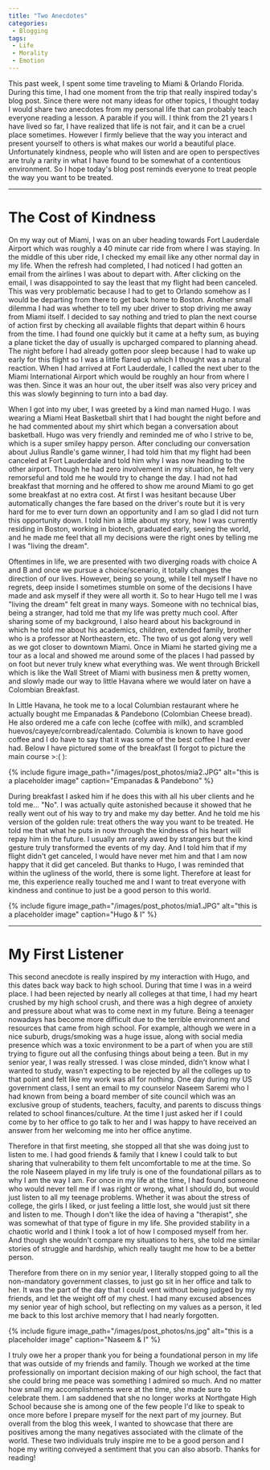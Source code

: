 ```yaml
---
title: "Two Anecdotes"
categories:
 - Blogging
tags:
 - Life
 - Morality
 - Emotion
---
```


This past week, I spent some time traveling to Miami & Orlando Florida. During this time, I had one moment from the trip that really inspired today's blog post. Since there were not many ideas for other topics, I thought today I would share two anecdotes from my personal life that can probably teach everyone reading a lesson. A parable if you will. I think from the 21 years I have lived so far, I have realized that life is not fair, and it can be a cruel place sometimes. However I firmly believe that the way you interact and present yourself to others is what makes our world a beautiful place. Unfortunately kindness, people who will listen and are open to perspectives are truly a rarity in what I have found to be somewhat of a contentious environment. So I hope today's blog post reminds everyone to treat people the way you want to be treated.


---


# The Cost of Kindness


On my way out of Miami, I was on an uber heading towards Fort Lauderdale Airport which was roughly a 40 minute car ride from where I was staying. In the middle of this uber ride, I checked my email like any other normal day in my life. When the refresh had completed, I had noticed I had gotten an email from the airlines I was about to depart with. After clicking on the email, I was disappointed to say the least that my flight had been canceled. This was very problematic because I had to get to Orlando somehow as I would be departing from there to get back home to Boston. Another small dilemma I had was whether to tell my uber driver to stop driving me away from Miami itself. I decided to say nothing and tried to plan the next course of action first by checking all available flights that depart within 6 hours from the time. I had found one quickly but it came at a hefty sum, as buying a plane ticket the day of usually is upcharged compared to planning ahead. The night before I had already gotten poor sleep because I had to wake up early for this flight so I was a little flared up which I thought was a natural reaction. When I had arrived at Fort Lauderdale, I called the next uber to the Miami International Airport which would be roughly an hour from where I was then. Since it was an hour out, the uber itself was also very pricey and this was slowly beginning to turn into a bad day.


When I got into my uber, I was greeted by a kind man named Hugo. I was wearing a Miami Heat Basketball shirt that I had bought the night before and he had commented about my shirt which began a conversation about basketball. Hugo was very friendly and reminded me of who I strive to be, which is a super smiley happy person. After concluding our conversation about Julius Randle's game winner, I had told him that my flight had been canceled at Fort Lauderdale and told him why I was now heading to the other airport. Though he had zero involvement in my situation, he felt very remorseful and told me he would try to change the day. I had not had breakfast that morning and he offered to show me around Miami to go get some breakfast at no extra cost. At first I was hesitant because Uber automatically changes the fare based on the driver's route but it is very hard for me to ever turn down an opportunity and I am so glad I did not turn this opportunity down. I told him a little about my story, how I was currently residing in Boston, working in biotech, graduated early, seeing the world, and he made me feel that all my decisions were the right ones by telling me I was "living the dream".


Oftentimes in life, we are presented with two diverging roads with choice A and B and once we pursue a choice/scenario, it totally changes the direction of our lives. However, being so young, while I tell myself I have no regrets, deep inside I sometimes stumble on some of the decisions I have made and ask myself if they were all worth it. So to hear Hugo tell me I was "living the dream" felt great in many ways. Someone with no technical bias, being a stranger, had told me that my life was pretty much cool. After sharing some of my background, I also heard about his background in which he told me about his academics, children, extended family, brother who is a professor at Northeastern, etc. The two of us got along very well as we got closer to downtown Miami. Once in Miami he started giving me a tour as a local and showed me around some of the places I had passed by on foot but never truly knew what everything was. We went through Brickell which is like the Wall Street of Miami with business men & pretty women, and slowly made our way to little Havana where we would later on have a Colombian Breakfast.


In Little Havana, he took me to a local Columbian restaurant where he actually bought me Empanadas & Pandebono (Colombian Cheese bread). He also ordered me a cafe con leche (coffee with milk), and scrambled huevos/cayeye/cornbread/calentado. Columbia is known to have good coffee and I do have to say that it was some of the best coffee I had ever had. Below I have pictured some of the breakfast (I forgot to picture the main course >:( ):


{% include figure image_path="/images/post_photos/mia2.JPG" alt="this is a placeholder image" caption="Empanadas & Pandebono" %}


During breakfast I asked him if he does this with all his uber clients and he told me... "No". I was actually quite astonished because it showed that he really went out of his way to try and make my day better. And he told me his version of the golden rule: treat others the way you want to be treated. He told me that what he puts in now through the kindness of his heart will repay him in the future. I usually am rarely awed by strangers but the kind gesture truly transformed the events of my day. And I told him that if my flight didn't get canceled, I would have never met him and that I am now happy that it did get canceled. But thanks to Hugo, I was reminded that within the ugliness of the world, there is some light. Therefore at least for me, this experience really touched me and I want to treat everyone with kindness and continue to just be a good person to this world.


{% include figure image_path="/images/post_photos/mia1.JPG" alt="this is a placeholder image" caption="Hugo & I" %}


---

# My First Listener

This second anecdote is really inspired by my interaction with Hugo, and this dates back way back to high school. During that time I was in a weird place. I had been rejected by nearly all colleges at that time, I had my heart crushed by my high school crush, and there was a high degree of anxiety and pressure about what was to come next in my future. Being a teenager nowadays has become more difficult due to the terrible environment and resources that came from high school. For example, although we were in a nice suburb, drugs/smoking was a huge issue, along with social media presence which was a toxic environment to be a part of when you are still trying to figure out all the confusing things about being a teen. But in my senior year, I was really stressed. I was close minded, didn't know what I wanted to study, wasn't expecting to be rejected by all the colleges up to that point and felt like my work was all for nothing. One day during my US government class, I sent an email to my counselor Naseem Saremi who I had known from being a board member of site council which was an exclusive group of students, teachers, faculty, and parents to discuss things related to school finances/culture. At the time I just asked her if I could come by to her office to go talk to her and I was happy to have received an answer from her welcoming me into her office anytime.


Therefore in that first meeting, she stopped all that she was doing just to listen to me. I had good friends & family that I knew I could talk to but sharing that vulnerability to them felt uncomfortable to me at the time. So the role Naseem played in my life truly is one of the foundational pillars as to why I am the way I am. For once in my life at the time, I had found someone who would never tell me if I was right or wrong, what I should do, but would just listen to all my teenage problems. Whether it was about the stress of college, the girls I liked, or just feeling a little lost, she would just sit there and listen to me. Though I don't like the idea of having a "therapist", she was somewhat of that type of figure in my life. She provided stability in a chaotic world and I think I took a lot of how I composed myself from her. And though she wouldn't compare my situations to hers, she told me similar stories of struggle and hardship, which really taught me how to be a better person.


Therefore from there on in my senior year, I literally stopped going to all the non-mandatory government classes, to just go sit in her office and talk to her. It was the part of the day that I could vent without being judged by my friends, and let the weight off of my chest. I had many excused absences my senior year of high school, but reflecting on my values as a person, it led me back to this lost archive memory that I had nearly forgotten.


{% include figure image_path="/images/post_photos/ns.jpg" alt="this is a placeholder image" caption="Naseem & I" %}


I truly owe her a proper thank you for being a foundational person in my life that was outside of my friends and family. Though we worked at the time professionally on important decision making of our high school, the fact that she could bring me peace was something I admired so much. And no matter how small my accomplishments were at the time, she made sure to celebrate them. I am saddened that she no longer works at Northgate High School because she is among one of the few people I'd like to speak to once more before I prepare myself for the next part of my journey. But overall from the blog this week, I wanted to showcase that there are positives among the many negatives associated with the climate of the world. These two individuals truly inspire me to be a good person and I hope my writing conveyed a sentiment that you can also absorb. Thanks for reading!

